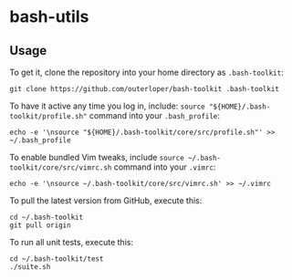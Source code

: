 bash-utils
==========

Usage
-----

To get it, clone the repository into your home directory as `.bash-toolkit`:

    git clone https://github.com/outerloper/bash-toolkit .bash-toolkit

To have it active any time you log in, include: `source "${HOME}/.bash-toolkit/profile.sh"` command into your `.bash_profile`:

    echo -e '\nsource "${HOME}/.bash-toolkit/core/src/profile.sh"' >> ~/.bash_profile

To enable bundled Vim tweaks, include `source ~/.bash-toolkit/core/src/vimrc.sh` command into your `.vimrc`:

    echo -e '\nsource ~/.bash-toolkit/core/src/vimrc.sh' >> ~/.vimrc

To pull the latest version from GitHub, execute this:

    cd ~/.bash-toolkit
    git pull origin

To run all unit tests, execute this:

    cd ~/.bash-toolkit/test
    ./suite.sh
